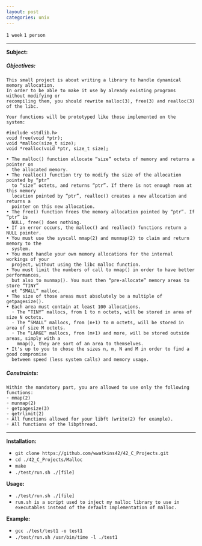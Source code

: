 ```yaml
---
layout: post
categories: unix
---
```


`1 week`
`1 person`

---
__Subject:__
##### Objectives:
```
This small project is about writing a library to handle dynamical memory allocation.
In order to be able to make it use by already existing programs without modifying or
recompiling them, you should rewrite malloc(3), free(3) and realloc(3) of the libc.

Your functions will be prototyped like those implemented on the system:

#include <stdlib.h>
void free(void *ptr);
void *malloc(size_t size);
void *realloc(void *ptr, size_t size);

• The malloc() function allocate “size” octets of memory and returns a pointer on
  the allocated memory.
• The realloc() function try to modify the size of the allocation pointed by “ptr”
  to “size” octets, and returns “ptr”. If there is not enough room at this memory
  location pointed by “ptr”, realloc() creates a new allocation and returns a
  pointer on this new allocation.
• The free() function frees the memory allocation pointed by “ptr”. If “ptr” is
  NULL, free() does nothing.
• If an error occurs, the malloc() and realloc() functions return a NULL pointer.
• You must use the syscall mmap(2) and munmap(2) to claim and return memory to the
  system.
• You must handle your own memory allocations for the internal workings of your
  project, without using the libc malloc function.
• You must limit the numbers of call to mmap() in order to have better performances,
  but also to munmap(). You must then “pre-allocate” memory areas to store “TINY”
  et “SMALL” malloc.
• The size of those areas must absolutely be a multiple of getpagesize().
• Each area must contain at least 100 allocations.
  ◦ The “TINY” mallocs, from 1 to n octets, will be stored in area of size N octets.
  ◦ The “SMALL” mallocs, from (n+1) to m octets, will be stored in area of size M octets.
  ◦ The “LARGE” mallocs, from (m+1) and more, will be stored outside areas, simply with a
    mmap(), they are sort of an area to themselves.
• It's up to you to chose the sizes n, m, N and M in order to find a good compromise
  between speed (less system calls) and memory usage.
```
##### Constraints:
```
Within the mandatory part, you are allowed to use only the following functions:
◦ mmap(2)
◦ munmap(2)
◦ getpagesize(3)
◦ getrlimit(2)
◦ All functions allowed for your libft (write(2) for example).
◦ All functions of the libpthread.
```
---
__Installation:__

* `git clone https://github.com/wwatkins42/42_C_Projects.git`
* `cd ./42_C_Projects/Malloc`
* `make`
* `./test/run.sh ./[file]`

**Usage:**
* `./test/run.sh ./[file]`
* `run.sh is a script used to inject my malloc library to use in executables instead of the default implementation of malloc.`

**Example:**
* `gcc ./test/test1 -o test1`
* `./test/run.sh /usr/bin/time -l ./test1`
